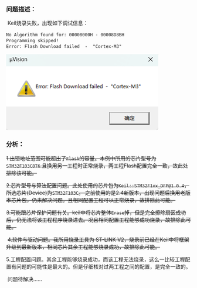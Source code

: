 ### 问题描述：

​	Keil烧录失败，出现如下调试信息：

```
No Algorithm found for: 00008000H - 00008D8BH
Programming skipped!
Error: Flash Download failed  -  "Cortex-M3"
```

![](../Pic/Pro-2.png)

###  分析：

​	~~1.出错地址范围可能超出了`Flash`的容量。本例中所用的芯片型号为 `STM32F103C8T6`.且换用另一工程时正常烧录，两工程Flash配置完全一致，故此处排除该可能。~~

​	~~2.芯片型号与算法配置问题。此处使用的芯片包为`Keil::STM32F1xx_DFP@1.0.4`，所选芯片(Device)为`STM32F103C`。 之前使用的是2.4新版本，出现问题后换用老版本芯片包，仍未解决问题。且相同配置工程可以正常烧录，故排除此可能。~~

​	~~3.可能跟芯片保护问题有关。keil中将芯片整体`Erase`掉，但是完全擦除扇区成功后，仍无法将该工程程序烧录进去。况且相同配置工程能够成功烧录，故排除此可能。~~

​	~~4.软件与驱动问题。我所用烧录工具为 ST-LINK V2，烧录前已经在Keil中将框架升级到最新版本，相同芯片其余工程能够烧录成功，故排除此可能。~~

​	5.工程配置问题。其余工程能够烧录成功，而该工程无法烧录，这么一比较工程配置有问题的可能性是最大的。但是仔细核对过两工程之间的配置，是完全一致的。

​	问题待解决......
